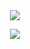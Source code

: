 
　<p align="center">![](https://komarev.com/ghpvc/?username=2ft-high&label=괴물들&color=000000)</p>

<p align="center">
  <img src="https://files.catbox.moe/jobzn9.jpg" />
</p>
